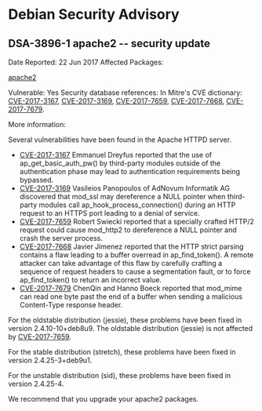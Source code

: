 
Debian Security Advisory
========================


DSA-3896-1 apache2 -- security update
-------------------------------------



Date Reported:
22 Jun 2017
Affected Packages:

[apache2](https://packages.debian.org/src:apache2)

Vulnerable:
Yes
Security database references:
In Mitre's CVE dictionary: [CVE-2017-3167](https://security-tracker.debian.org/tracker/CVE-2017-3167), [CVE-2017-3169](https://security-tracker.debian.org/tracker/CVE-2017-3169), [CVE-2017-7659](https://security-tracker.debian.org/tracker/CVE-2017-7659), [CVE-2017-7668](https://security-tracker.debian.org/tracker/CVE-2017-7668), [CVE-2017-7679](https://security-tracker.debian.org/tracker/CVE-2017-7679).  

More information:

Several vulnerabilities have been found in the Apache HTTPD server.


* [CVE-2017-3167](https://security-tracker.debian.org/tracker/CVE-2017-3167)
Emmanuel Dreyfus reported that the use of ap\_get\_basic\_auth\_pw() by
 third-party modules outside of the authentication phase may lead to
 authentication requirements being bypassed.
* [CVE-2017-3169](https://security-tracker.debian.org/tracker/CVE-2017-3169)
Vasileios Panopoulos of AdNovum Informatik AG discovered that
 mod\_ssl may dereference a NULL pointer when third-party modules call
 ap\_hook\_process\_connection() during an HTTP request to an HTTPS port
 leading to a denial of service.
* [CVE-2017-7659](https://security-tracker.debian.org/tracker/CVE-2017-7659)
Robert Swiecki reported that a specially crafted HTTP/2 request
 could cause mod\_http2 to dereference a NULL pointer and crash the
 server process.
* [CVE-2017-7668](https://security-tracker.debian.org/tracker/CVE-2017-7668)
Javier Jimenez reported that the HTTP strict parsing contains a
 flaw leading to a buffer overread in ap\_find\_token(). A remote
 attacker can take advantage of this flaw by carefully crafting a
 sequence of request headers to cause a segmentation fault, or to
 force ap\_find\_token() to return an incorrect value.
* [CVE-2017-7679](https://security-tracker.debian.org/tracker/CVE-2017-7679)
ChenQin and Hanno Boeck reported that mod\_mime can read one byte
 past the end of a buffer when sending a malicious Content-Type
 response header.


For the oldstable distribution (jessie), these problems have been fixed
in version 2.4.10-10+deb8u9. The oldstable distribution (jessie) is not
affected by [CVE-2017-7659](https://security-tracker.debian.org/tracker/CVE-2017-7659).


For the stable distribution (stretch), these problems have been fixed in
version 2.4.25-3+deb9u1.


For the unstable distribution (sid), these problems have been fixed in
version 2.4.25-4.


We recommend that you upgrade your apache2 packages.





